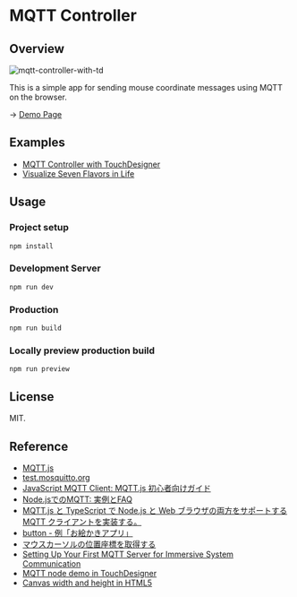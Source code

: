 # MQTT Controller

## Overview
![mqtt-controller-with-td](https://github.com/FollowTheDarkside/mqtt-controller/assets/9309605/886b9bd9-729d-4a0a-b1c3-d93463e99182)

This is a simple app for sending mouse coordinate messages using MQTT on the browser.

-> [Demo Page](https://followthedarkside.github.io/mqtt-controller/)

## Examples

- [MQTT Controller with TouchDesigner](https://youtu.be/rElVhKXpc8s?si=l-iwja_axih1yFua)
- [Visualize Seven Flavors in Life](https://youtu.be/0EjWm4Xyooo?si=BAbRcifEsAkGDJrh)

## Usage

### Project setup
```
npm install
```

### Development Server
```
npm run dev
```

### Production
```
npm run build
```

### Locally preview production build
```
npm run preview
```

## License
MIT.

## Reference
- [MQTT.js](https://github.com/mqttjs/MQTT.js)
- [test.mosquitto.org](https://test.mosquitto.org/)
- [JavaScript MQTT Client: MQTT.js 初心者向けガイド](https://qiita.com/emqx_japan/items/b0c010f7b2591575a263)
- [Node.jsでのMQTT: 実例とFAQ](https://qiita.com/emqx_japan/items/d1b9708d7f7f6a2d7284)
- [MQTT.js と TypeScript で Node.js と Web ブラウザの両方をサポートする MQTT クライアントを実装する。](https://qiita.com/yohei1126/items/d4eed6ef4563d044a3fc)
- [button - 例「お絵かきアプリ」](https://developer.mozilla.org/ja/docs/Web/HTML/Element/input/button#%E4%BE%8B)
- [マウスカーソルの位置座標を取得する](https://gray-code.com/javascript/get-mouse-cursor-position-coordinate/)
- [Setting Up Your First MQTT Server for Immersive System Communication](https://interactiveimmersive.io/blog/controlling-touchdesigner/setting-up-your-first-mqtt-server-for-immersive-system-communication/)
- [MQTT node demo in TouchDesigner](https://youtu.be/yhUwfZuntmY?si=2yMJRzd6KqmRElSd)
- [Canvas width and height in HTML5](https://stackoverflow.com/questions/4938346/canvas-width-and-height-in-html5)